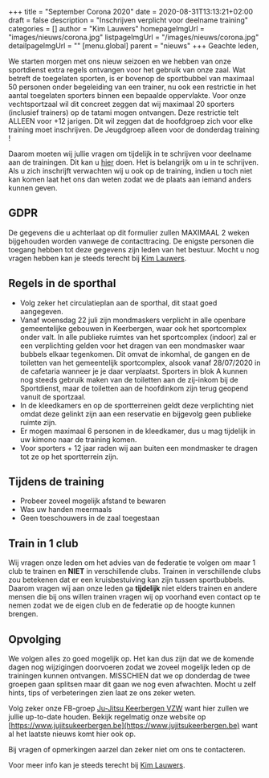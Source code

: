 +++
title = "September Corona 2020"
date = 2020-08-31T13:13:21+02:00
draft = false
description = "Inschrijven verplicht voor deelname training"
categories = []
author = "Kim Lauwers"
homepageImgUrl = "images/nieuws/corona.jpg"
listpageImgUrl = "/images/nieuws/corona.jpg"
detailpageImgUrl = ""
[menu.global]
    parent = "nieuws"
+++
Geachte leden,

We starten morgen met ons nieuw seizoen en we hebben van onze sportdienst extra regels ontvangen voor het gebruik van onze zaal.
Wat betreft de toegelaten sporten, is er bovenop de sportbubbel van maximaal 50 personen onder begeleiding van een trainer, nu ook een restrictie in het aantal toegelaten sporters binnen een bepaalde oppervlakte. 
Voor onze vechtsportzaal wil dit concreet zeggen dat wij maximaal 20 sporters (inclusief trainers) op de tatami mogen ontvangen.
Deze restrictie telt ALLEEN voor +12 jarigen. Dit wil zeggen dat de hoofdgroep zich voor elke training moet inschrijven. De Jeugdgroep alleen voor de donderdag training !

Daarom moeten wij jullie vragen om tijdelijk in te schrijven voor deelname aan de trainingen. Dit kan u [hier](https://forms.gle/eQ5CUbsEQa33TT9cA) doen.
Het is belangrijk om u in te schrijven. Als u zich inschrijft verwachten wij u ook op de training, indien u toch niet kan komen laat het ons dan weten zodat we de plaats aan iemand anders kunnen geven.

## GDPR
De gegevens die u achterlaat op dit formulier zullen MAXIMAAL 2 weken bijgehouden worden vanwege de contacttracing. De enigste personen die toegang hebben tot deze gegevens zijn leden van het bestuur.
Mocht u nog vragen hebben kan je steeds terecht bij [Kim Lauwers](https://www.jujitsukeerbergen.be/trainers/#Kim_Lauwers).

## Regels in de sporthal
- Volg zeker het circulatieplan aan de sporthal, dit staat goed aangegeven.
- Vanaf woensdag 22 juli zijn mondmaskers verplicht in alle openbare gemeentelijke gebouwen in Keerbergen, waar ook het sportcomplex onder valt. 
In alle publieke ruimtes van het sportcomplex (indoor) zal er een verplichting gelden voor het dragen van een mondmasker waar bubbels elkaar tegenkomen.
Dit omvat de inkomhal, de gangen en de toiletten van het gemeentelijk sportcomplex, alsook vanaf 28/07/2020 in de cafetaria wanneer je je daar verplaatst.
Sporters in blok A kunnen nog steeds gebruik maken van de toiletten aan de zij-inkom bij de Sportdienst, maar de toiletten aan de hoofdinkom zijn terug geopend vanuit de sportzaal.
- In de kleedkamers en op de sportterreinen geldt deze verplichting niet omdat deze gelinkt zijn aan een reservatie en bijgevolg geen publieke ruimte zijn.
- Er mogen maximaal 6 personen in de kleedkamer, dus u mag tijdelijk in uw kimono naar de training komen.
- Voor sporters + 12 jaar raden wij aan buiten een mondmasker te dragen tot ze op het sportterrein zijn.

## Tijdens de training
- Probeer zoveel mogelijk afstand te bewaren
- Was uw handen meermaals
- Geen toeschouwers in de zaal toegestaan

## Train in 1 club
Wij vragen onze leden om het advies van de federatie te volgen om maar 1 club te trainen en **NIET** in verschillende clubs. Trainen in verschillende clubs zou betekenen dat er een kruisbestuiving kan zijn tussen sportbubbels.
Daarom vragen wij aan onze leden ga **tijdelijk** niet elders trainen en andere mensen die bij ons willen trainen vragen wij op voorhand even contact op te nemen zodat we de eigen club en de federatie op de hoogte kunnen brengen.

## Opvolging
We volgen alles zo goed mogelijk op. Het kan dus zijn dat we de komende dagen nog wijzigingen doorvoeren zodat we zoveel mogelijk leden op de trainingen kunnen ontvangen.
MISSCHIEN dat we op donderdag de twee groepen gaan splitsen maar dit gaan we nog even afwachten. Mocht u zelf hints, tips of verbeteringen zien laat ze ons zeker weten.

Volg zeker onze FB-groep [Ju-Jitsu Keerbergen VZW](https://www.facebook.com/groups/357231384348318/) want hier zullen we jullie up-to-date houden. Bekijk regelmatig onze website op [https://www.jujitsukeerbergen.be](https://www.jujitsukeerbergen.be) want al het laatste nieuws komt hier ook op.

Bij vragen of opmerkingen aarzel dan zeker niet om ons te contacteren.

Voor meer info kan je steeds terecht bij [Kim Lauwers](https://www.jujitsukeerbergen.be/trainers/#Kim_Lauwers).
